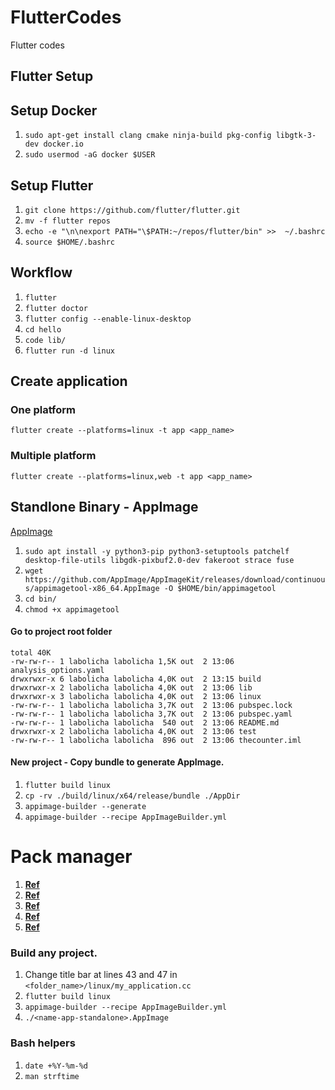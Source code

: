 # FlutterCodes
Flutter codes

## Flutter Setup

## Setup Docker

1. `sudo apt-get install clang cmake ninja-build pkg-config libgtk-3-dev docker.io`
1. `sudo usermod -aG docker $USER`

## Setup Flutter

1. `git clone https://github.com/flutter/flutter.git`
1. `mv -f flutter repos`
1. `echo -e "\n\nexport PATH="\$PATH:~/repos/flutter/bin" >>  ~/.bashrc`
1. `source $HOME/.bashrc`

## Workflow
1. `flutter`
1. `flutter doctor`
1. `flutter config --enable-linux-desktop`
1. `cd hello`
1. `code lib/`
1. `flutter run -d linux`
   
## Create application

### One platform
`flutter create --platforms=linux -t app <app_name>`

### Multiple platform
`flutter create --platforms=linux,web -t app <app_name>` 

## Standlone Binary - AppImage

[AppImage](https://appimage-builder.readthedocs.io/en/latest/examples/flutter.html)

1. `sudo apt install -y python3-pip python3-setuptools patchelf desktop-file-utils libgdk-pixbuf2.0-dev fakeroot strace fuse`
1. `wget https://github.com/AppImage/AppImageKit/releases/download/continuous/appimagetool-x86_64.AppImage -O $HOME/bin/appimagetool`
1. `cd bin/`
1. `chmod +x appimagetool`

#### Go to project root folder

```
total 40K
-rw-rw-r-- 1 labolicha labolicha 1,5K out  2 13:06 analysis_options.yaml
drwxrwxr-x 6 labolicha labolicha 4,0K out  2 13:15 build
drwxrwxr-x 2 labolicha labolicha 4,0K out  2 13:06 lib
drwxrwxr-x 3 labolicha labolicha 4,0K out  2 13:06 linux
-rw-rw-r-- 1 labolicha labolicha 3,7K out  2 13:06 pubspec.lock
-rw-rw-r-- 1 labolicha labolicha 3,7K out  2 13:06 pubspec.yaml
-rw-rw-r-- 1 labolicha labolicha  540 out  2 13:06 README.md
drwxrwxr-x 2 labolicha labolicha 4,0K out  2 13:06 test
-rw-rw-r-- 1 labolicha labolicha  896 out  2 13:06 thecounter.iml
```

#### New project - Copy bundle to generate AppImage.
1. `flutter build linux`
1. `cp -rv ./build/linux/x64/release/bundle ./AppDir`
1. `appimage-builder --generate`
1. `appimage-builder --recipe AppImageBuilder.yml`

# Pack manager
1. [**Ref**](https://pub.dev/)
1. [**Ref**](https://dev.to/hosamhasan/package-flutter-linux-app-into-appimage-part-1-2agj)
1. [**Ref**](https://dev.to/hosamhasan/package-flutter-linux-app-into-appimage-part-2-1c5o)
1. [**Ref**](https://www.enovision.net/how-create-appimage-entries-menu-ubuntu)
1. [**Ref**](https://github.com/AppImage/awesome-appimage)

### Build any project.
1. Change title bar at lines 43 and 47 in `<folder_name>/linux/my_application.cc`
1. `flutter build linux`
1. `appimage-builder --recipe AppImageBuilder.yml`
1. `./<name-app-standalone>.AppImage`
   
### Bash helpers
1. `date +%Y-%m-%d`
1. `man strftime`

